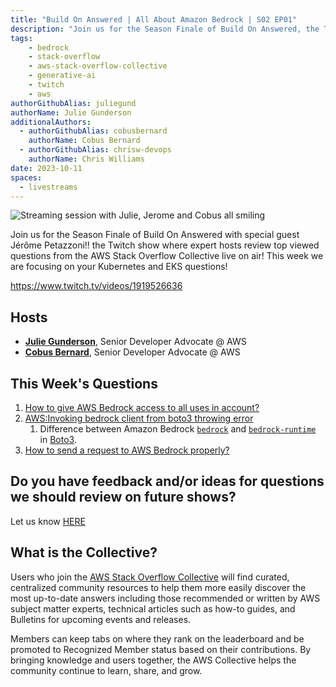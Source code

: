 ```yaml
---
title: "Build On Answered | All About Amazon Bedrock | S02 EP01"
description: "Join us for the Season Finale of Build On Answered, the Twitch show where expert hosts review top viewed questions from the AWS Stack Overflow Collective live on air!"
tags:
    - bedrock
    - stack-overflow
    - aws-stack-overflow-collective
    - generative-ai
    - twitch
    - aws
authorGithubAlias: juliegund
authorName: Julie Gunderson
additionalAuthors: 
  - authorGithubAlias: cobusbernard
    authorName: Cobus Bernard
  - authorGithubAlias: chrisw-devops
    authorName: Chris Williams
date: 2023-10-11
spaces:
  - livestreams
---
```


![Streaming session with Julie, Jerome and Cobus all smiling](images/Kubernetes_show_image.png)

Join us for the Season Finale of Build On Answered with special guest Jérôme Petazzoni!! the Twitch show where expert hosts review top viewed questions from the AWS Stack Overflow Collective live on air! This week we are focusing on your Kubernetes and EKS questions!

https://www.twitch.tv/videos/1919526636

## Hosts

* [**Julie Gunderson**](https://twitter.com/Julie_Gund), Senior Developer Advocate @ AWS
* [**Cobus Bernard**](https://www.linkedin.com/in/cobusbernard/), Senior Developer Advocate @ AWS

## This Week's Questions

1. [How to give AWS Bedrock access to all uses in account?](https://stackoverflow.com/questions/77099840/how-to-give-aws-bedrock-access-to-all-uses-in-account)
1. [AWS:Invoking bedrock client from boto3 throwing error](https://stackoverflow.com/questions/77250007/awsinvoking-bedrock-client-from-boto3-throwing-error)
    1. Difference between Amazon Bedrock [`bedrock`](https://boto3.amazonaws.com/v1/documentation/api/latest/reference/services/bedrock.html) and [`bedrock-runtime`](https://boto3.amazonaws.com/v1/documentation/api/latest/reference/services/bedrock-runtime.html) in [Boto3](https://boto3.amazonaws.com/v1/documentation/api/latest/index.html#).
1. [How to send a request to AWS Bedrock properly?](https://stackoverflow.com/questions/77215634/how-to-send-a-request-to-aws-bedrock-properly)

## Do you have feedback and/or ideas for questions we should review on future shows?

Let us know [HERE](https://www.pulse.aws/survey/B1J8HOF5)

## What is the Collective?

Users who join the [AWS Stack Overflow Collective](https://stackoverflow.com/collectives/aws) will find curated, centralized community resources to help them more easily discover the most up-to-date answers including those recommended or written by AWS subject matter experts, technical articles such as how-to guides, and Bulletins for upcoming events and releases.

Members can keep tabs on where they rank on the leaderboard and be promoted to Recognized Member status based on their contributions. By bringing knowledge and users together, the AWS Collective helps the community continue to learn, share, and grow.
